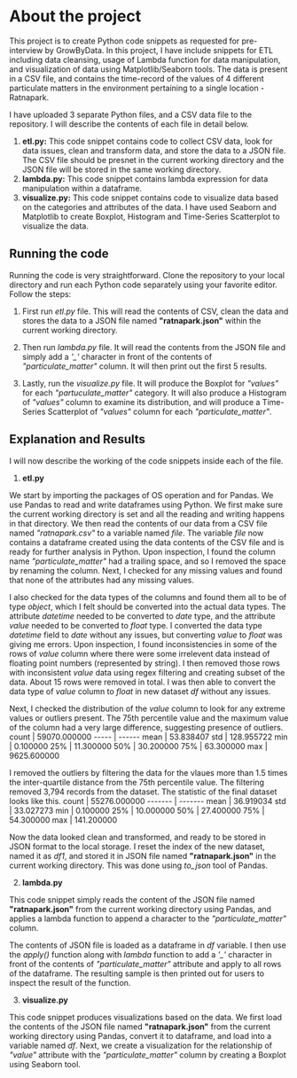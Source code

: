 # About the project
This project is to create Python code snippets as requested for pre-interview by GrowByData. In this project, I have include snippets for ETL including data cleansing, usage of Lambda function for data manipulation, and visualization of data using Matplotlib/Seaborn tools. The data is present in a CSV file, and contains the time-record of the values of 4 different particulate matters in the environment pertaining to a single location - Ratnapark.

I have uploaded 3 separate Python files, and a CSV data file to the repository. I will describe the contents of each file in detail below.

1. **etl.py:**
This code snippet contains code to collect CSV data, look for data issues, clean and transform data, and store the data to a JSON file. The CSV file should be presnet in the current working directory and the JSON file will be stored in the same working directory.
2. **lambda.py:**
This code snippet contains lambda expression for data manipulation within a dataframe. 
3. **visualize.py:**
This code snippet contains code to visualize data based on the categories and attributes of the data. I have used Seaborn and Matplotlib to create Boxplot, Histogram and Time-Series Scatterplot to visualize the data.

## Running the code
Running the code is very straightforward. Clone the repository to your local directory and run each Python code separately using your favorite editor. Follow the steps:
1. First run *etl.py* file. This will read the contents of CSV, clean the data and stores the data to a JSON file named **"ratnapark.json"** within the current working directory.

2. Then run *lambda.py* file. It will read the contents from the JSON file and simply add a *'_'* character in front of the contents of *"particulate_matter"* column. It will then print out the first 5 results.

3. Lastly, run the *visualize.py* file. It will produce the Boxplot for *"values"* for each *"partuculate_matter"* category. It will also produce a Histogram of *"values"* column to examine its distribution, and will produce a Time-Series Scatterplot of *"values"* column for each *"particulate_matter"*.

## Explanation and Results
I will now describe the working of the code snippets inside each of the file. 

1. **etl.py**

We start by importing the packages of OS operation and for Pandas. We use Pandas to read and write dataframes using Python. We first make sure the current working directory is set and all the reading and writing happens in that directory. 
We then read the contents of our data from a CSV file named *"ratnapark.csv"* to a variable named *file*. The variable *file* now contains a dataframe created using the data contents of the CSV file and is ready for further analysis in Python.
Upon inspection, I found the column name *"particulate_matter"* had a trailing space, and so I removed the space by renaming the column. Next, I checked for any missing values and found that none of the attributes had any missing values.

I also checked for the data types of the columns and found them all to be of type *object*, which I felt should be converted into the actual data types. The attribute *datetime* needed to be converted to *date* type, and the attribute *value* needed to be converted to *float* type.
I converted the data type *datetime* field to *date* without any issues, but converting *value* to *float* was giving me errors. Upon inspection, I found inconsistencies in some of the rows of *value* column where there were some irrelevent data instead of floating point numbers (represented by string).
I then removed those rows with inconsistent *value* data using regex filtering and creating subset of the data. About 15 rows were removed in total. I was then able to convert the data type of *value* column to *float* in new dataset *df* without any issues.

Next, I checked the distribution of the *value* column to look for any extreme values or outliers present. The 75th percentile value and the maximum value of the column had a very large difference, suggesting presence of outliers. 
count |   59070.000000
----- | ------
mean   |     53.838407
std    |    128.955722
min    |      0.100000
25%    |     11.300000
50%    |     30.200000
75%    |     63.300000
max    |   9625.600000

I removed the outliers by filtering the data for the vlaues more than 1.5 times the inter-quartile distance from the 75th percentile value. The filtering removed 3,794 records from the dataset. The statistic of the final dataset looks like this.
count  |  55276.000000
------- | -------
mean  |      36.919034
std    |     33.027273
min     |     0.100000
25%     |    10.000000
50%     |    27.400000
75%     |    54.300000
max     |   141.200000

Now the data looked clean and transformed, and ready to be stored in JSON format to the local storage. I reset the index of the new dataset, named it as *df1*, and stored it in JSON file named **"ratnapark.json"** in the current working directory. This was done using *to_json* tool of Pandas.

2. **lambda.py**

This code snippet simply reads the content of the JSON file named **"ratnapark.json"** from the current working directory using Pandas, and applies a lambda function to append a character to the *"particulate_matter"* column.

The contents of JSON file is loaded as a dataframe in *df* variable. I then use the *apply()* function along with *lambda* function to add a *'_'* character in front of the contents of *"particulate_matter"* attribute and apply to all rows of the dataframe. The resulting sample is then printed out for users to inspect the result of the function.

3. **visualize.py**

This code snippet produces visualizations based on the data. We first load the contents of the JSON file named **"ratnapark.json"** from the current working directory using Pandas, convert it to dataframe, and load into a variable named *df*. Next, we create a visualization for the relationship of *"value"* attribute with the *"particulate_matter"* column by creating a Boxplot using Seaborn tool.


